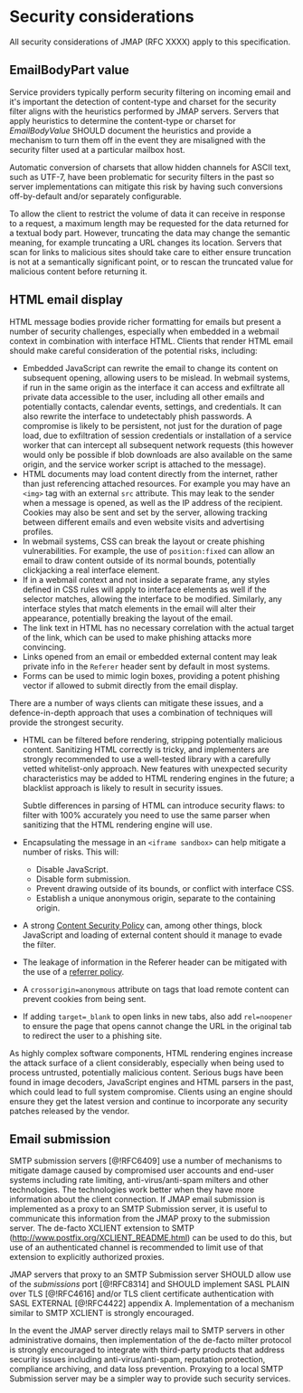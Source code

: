 # Security considerations

All security considerations of JMAP (RFC XXXX) apply to this specification.

## EmailBodyPart value

Service providers typically perform security filtering on incoming email and it's important the detection of content-type and charset for the security filter aligns with the heuristics performed by JMAP servers. Servers that apply heuristics to determine the content-type or charset for *EmailBodyValue* SHOULD document the heuristics and provide a mechanism to turn them off in the event they are misaligned with the security filter used at a particular mailbox host.

Automatic conversion of charsets that allow hidden channels for ASCII text, such as UTF-7, have been problematic for security filters in the past so server implementations can mitigate this risk by having such conversions  off-by-default and/or separately configurable.

To allow the client to restrict the volume of data it can receive in response to a request, a maximum length may be requested for the data returned for a textual body part. However, truncating the data may change the semantic meaning, for example truncating a URL changes its location. Servers that scan for links to malicious sites should take care to either ensure truncation is not at a semantically significant point, or to rescan the truncated value for malicious content before returning it.

## HTML email display

HTML message bodies provide richer formatting for emails but present a number of security challenges, especially when embedded in a webmail context in combination with interface HTML. Clients that render HTML email should make careful consideration of the potential risks, including:

* Embedded JavaScript can rewrite the email to change its content on subsequent
  opening, allowing users to be mislead. In webmail systems, if run in the same origin as the interface it can access and exfiltrate all private data accessible to the user, including all other emails and potentially contacts, calendar events, settings, and credentials. It can also rewrite the interface to undetectably phish passwords. A compromise is likely to be persistent, not just for the duration of page load, due to exfiltration of session credentials or installation of a service worker that can intercept all subsequent network requests (this however would only be possible if blob downloads are also available on the same origin, and the service worker script is attached to the message).
* HTML documents may load content directly from the internet, rather than just
  referencing attached resources. For example you may have an `<img>` tag with an external `src` attribute. This may leak to the sender when a message is opened, as well as the IP address of the recipient. Cookies may also be sent and set by the server, allowing tracking between different emails and even website visits and advertising profiles.
* In webmail systems, CSS can break the layout or create phishing
  vulnerabilities. For example, the use of `position:fixed` can allow an email to draw content outside of its normal bounds, potentially clickjacking a real interface element.
* If in a webmail context and not inside a separate frame, any styles defined in
  CSS rules will apply to interface elements as well if the selector matches, allowing the interface to be modified. Similarly, any interface styles that match elements in the email will alter their appearance, potentially breaking the layout of the email.
* The link text in HTML has no necessary correlation with the actual target of
  the link, which can be used to make phishing attacks more convincing.
* Links opened from an email or embedded external content may leak private info
  in the `Referer` header sent by default in most systems.
* Forms can be used to mimic login boxes, providing a potent phishing vector if
  allowed to submit directly from the email display.

There are a number of ways clients can mitigate these issues, and a defence-in-depth approach that uses a combination of techniques will provide the strongest security.

* HTML can be filtered before rendering, stripping potentially malicious
  content. Sanitizing HTML correctly is tricky, and implementers are strongly recommended to use a well-tested library with a carefully vetted whitelist-only approach. New features with unexpected security characteristics may be added to HTML rendering engines in the future; a blacklist approach is likely to result in security issues.

  Subtle differences in parsing of HTML can introduce security flaws: to filter with 100% accurately you need to use the same parser when sanitizing that the HTML rendering engine will use.

* Encapsulating the message in an `<iframe sandbox>` can help mitigate a number
  of risks. This will:

  * Disable JavaScript.
  * Disable form submission.
  * Prevent drawing outside of its bounds, or conflict with interface CSS.
  * Establish a unique anonymous origin, separate to the containing origin.

* A strong [Content Security Policy](https://www.w3.org/TR/CSP3/) can, among
  other things, block JavaScript and loading of external content should it manage to evade the filter.

* The leakage of information in the Referer header can be mitigated with the
  use of a [referrer policy](https://www.w3.org/TR/referrer-policy/).

* A `crossorigin=anonymous` attribute on tags that load remote content can
  prevent cookies from being sent.

* If adding `target=_blank` to open links in new tabs, also add `rel=noopener`
  to ensure the page that opens cannot change the URL in the original tab to
  redirect the user to a phishing site.

As highly complex software components, HTML rendering engines increase the attack surface of a client considerably, especially when being used to process untrusted, potentially malicious content. Serious bugs have been found in image decoders, JavaScript engines and HTML parsers in the past, which could lead to full system compromise. Clients using an engine should ensure they get the latest version and continue to incorporate any security patches released by the vendor.

## Email submission

SMTP submission servers [@!RFC6409] use a number of mechanisms to mitigate damage caused by compromised user accounts and end-user systems including rate limiting, anti-virus/anti-spam milters and other technologies. The technologies work better when they have more information about the client connection. If JMAP email submission is implemented as a proxy to an SMTP Submission server, it is useful to communicate this information from the JMAP proxy to the submission server. The de-facto XCLIENT extension to SMTP (http://www.postfix.org/XCLIENT_README.html) can be used to do this, but use of an authenticated channel is recommended to limit use of that extension to explicitly authorized proxies.

JMAP servers that proxy to an SMTP Submission server SHOULD allow use of the *submissions* port [@!RFC8314] and SHOULD implement SASL PLAIN over TLS [@!RFC4616] and/or TLS client certificate authentication with SASL EXTERNAL [@!RFC4422] appendix A. Implementation of a mechanism similar to SMTP XCLIENT is strongly encouraged.

In the event the JMAP server directly relays mail to SMTP servers in other administrative domains, then implementation of the de-facto milter protocol is strongly encouraged to integrate with third-party products that address security issues including anti-virus/anti-spam, reputation protection, compliance archiving, and data loss prevention. Proxying to a local SMTP Submission server may be a simpler way to provide such security services.

